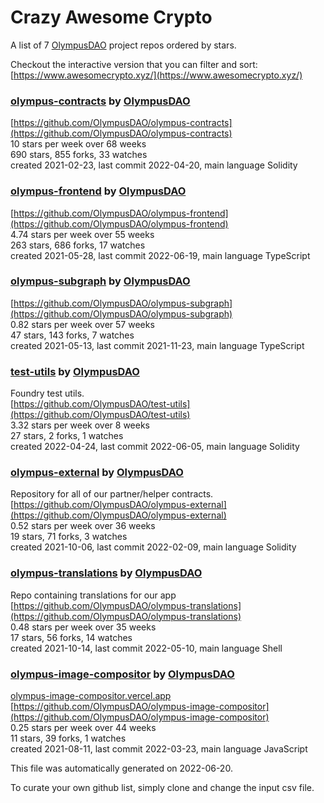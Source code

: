 # Crazy Awesome Crypto
A list of 7 [OlympusDAO](https://github.com/OlympusDAO) project repos ordered by stars.  

Checkout the interactive version that you can filter and sort: 
[https://www.awesomecrypto.xyz/](https://www.awesomecrypto.xyz/)  


### [olympus-contracts](https://github.com/OlympusDAO/olympus-contracts) by [OlympusDAO](https://github.com/OlympusDAO)  
  
[https://github.com/OlympusDAO/olympus-contracts](https://github.com/OlympusDAO/olympus-contracts)  
10 stars per week over 68 weeks  
690 stars, 855 forks, 33 watches  
created 2021-02-23, last commit 2022-04-20, main language Solidity  


### [olympus-frontend](https://github.com/OlympusDAO/olympus-frontend) by [OlympusDAO](https://github.com/OlympusDAO)  
  
[https://github.com/OlympusDAO/olympus-frontend](https://github.com/OlympusDAO/olympus-frontend)  
4.74 stars per week over 55 weeks  
263 stars, 686 forks, 17 watches  
created 2021-05-28, last commit 2022-06-19, main language TypeScript  


### [olympus-subgraph](https://github.com/OlympusDAO/olympus-subgraph) by [OlympusDAO](https://github.com/OlympusDAO)  
  
[https://github.com/OlympusDAO/olympus-subgraph](https://github.com/OlympusDAO/olympus-subgraph)  
0.82 stars per week over 57 weeks  
47 stars, 143 forks, 7 watches  
created 2021-05-13, last commit 2021-11-23, main language TypeScript  


### [test-utils](https://github.com/OlympusDAO/test-utils) by [OlympusDAO](https://github.com/OlympusDAO)  
Foundry test utils.  
[https://github.com/OlympusDAO/test-utils](https://github.com/OlympusDAO/test-utils)  
3.32 stars per week over 8 weeks  
27 stars, 2 forks, 1 watches  
created 2022-04-24, last commit 2022-06-05, main language Solidity  


### [olympus-external](https://github.com/OlympusDAO/olympus-external) by [OlympusDAO](https://github.com/OlympusDAO)  
Repository for all of our partner/helper contracts.   
[https://github.com/OlympusDAO/olympus-external](https://github.com/OlympusDAO/olympus-external)  
0.52 stars per week over 36 weeks  
19 stars, 71 forks, 3 watches  
created 2021-10-06, last commit 2022-02-09, main language Solidity  


### [olympus-translations](https://github.com/OlympusDAO/olympus-translations) by [OlympusDAO](https://github.com/OlympusDAO)  
Repo containing translations for our app  
[https://github.com/OlympusDAO/olympus-translations](https://github.com/OlympusDAO/olympus-translations)  
0.48 stars per week over 35 weeks  
17 stars, 56 forks, 14 watches  
created 2021-10-14, last commit 2022-05-10, main language Shell  


### [olympus-image-compositor](https://github.com/OlympusDAO/olympus-image-compositor) by [OlympusDAO](https://github.com/OlympusDAO)  
  
[olympus-image-compositor.vercel.app](olympus-image-compositor.vercel.app)  
[https://github.com/OlympusDAO/olympus-image-compositor](https://github.com/OlympusDAO/olympus-image-compositor)  
0.25 stars per week over 44 weeks  
11 stars, 39 forks, 1 watches  
created 2021-08-11, last commit 2022-03-23, main language JavaScript  


This file was automatically generated on 2022-06-20.  

To curate your own github list, simply clone and change the input csv file.  